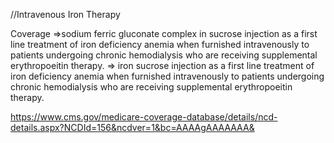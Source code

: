 //Intravenous Iron Therapy

Coverage
=>sodium ferric gluconate complex in sucrose injection as a first line treatment of iron deficiency anemia when furnished intravenously to patients undergoing chronic hemodialysis who are receiving supplemental erythropoeitin therapy.
=> iron sucrose injection as a first line treatment of iron deficiency anemia when furnished intravenously to patients undergoing chronic hemodialysis who are receiving supplemental erythropoeitin therapy.


https://www.cms.gov/medicare-coverage-database/details/ncd-details.aspx?NCDId=156&ncdver=1&bc=AAAAgAAAAAAA&
